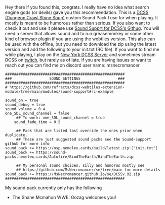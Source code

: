 Hey there if you found this, congrats. I really have no idea what search engine gods (or devils) gave you this recommendation. This is a [DCSS (Dungeon Crawl Stone Soup)](https://crawl.develz.org/) custom Sound Pack I use for when playing. It mostly is meant to be humorous rather than serious. If you also want to check it out and use it please use [Sound Supprt for DCSS's Githug](https://github.com/refracta/dcss-webtiles-extension-module/tree/main/modules/sound-support#rc-example). You will need a server that allows sound and to run greasemonkey or some other kind of browser plugin if you are using the webtiles version. This also can be used with the offline, but you need to download the zip using the latest version and add the following to your init.txt (RC file). If you want to find me while playing, I play on the [New York DCSS Server](https://crawl.dcss.io/#lobby) and sometimes stream DCSS on [twitch](https://www.twitch.tv/msnecro/), but rarely as of late. If you are having issues or want to reach out you can find me on discord user name: msnecromancer

```
######################################################
###                 SOUND SETTINGS                 ###
######################################################
# https://github.com/refracta/dcss-webtiles-extension-module/tree/main/modules/sound-support#rc-example

sound_on = true
sound_debug = true
sound_volume = 0.4
one_SDL_sound_channel = false
     ## To work: one_SDL_sound_channel = true
    sound_fade_time = 0.5

     ## Pack that are listed last override the ones prior when duplicate.
     ## These are just suggested sound packs see the Sound-Support github for more info
sound_pack += https://osp.nemelex.cards/build/latest.zip:["init.txt"]
sound_pack += https://sound-packs.nemelex.cards/Autofire/BindTheEarth/BindTheEarth.zip

     ## My personal sound choices, silly and humorus mostly see 
     ## https://github.com/MsNecromancer/se/tree/main for more details
sound_pack += https://MsNecromancer.github.io/se/DCSSv.02.zip
######################################################
```
My sound pack currently only has the following

- The Shane Mcmahon WWE: Gozag welcomes you!



